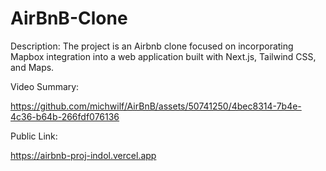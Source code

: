 # AirBnB-Clone


Description:
The project is an Airbnb clone focused on incorporating Mapbox integration into a web application built with Next.js, Tailwind CSS, and Maps. 

Video Summary:

https://github.com/michwilf/AirBnB/assets/50741250/4bec8314-7b4e-4c36-b64b-266fdf076136

Public Link:

https://airbnb-proj-indol.vercel.app
